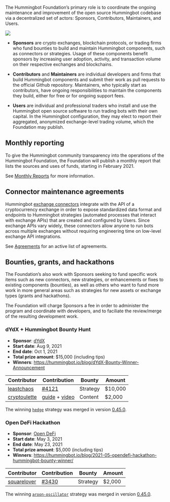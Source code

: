 The Hummingbot Foundation’s primary role is to coordinate the ongoing maintenance and improvement of the open source Hummingbot codebase via a decentralized set of actors: Sponsors, Contributors, Maintainers, and Users.

![](/assets/img/foundation-flywheel.webp)

* **Sponsors** are crypto exchanges, blockchain protocols, or trading firms who fund bounties to build and maintain Hummingbot components, such as connectors or strategies. Usage of these components benefit sponsors by increasing user adoption, activity, and transaction volume on their respective exchanges and blockchains.

* **Contributors** and **Maintainers** are individual developers and firms that build Hummingbot components and submit their work as pull requests to the official Github repository. Maintainers, who typically start as contributors, have ongoing responsibilities to maintain the components they build, either for free or for ongoing support fees.

* **Users** are individual and professional traders who install and use the Hummingbot open source software to run trading bots with their own capital. In the Hummingbot configuration, they may elect to report their aggregated, anonymized exchange-level trading volume, which the Foundation may publish.

## Monthly reporting

To give the Hummingbot community transparency into the operations of the Hummingbot Foundation, the Foundation will publish a monthly report that lists the sources and uses of funds, starting in February 2021.

See [Monthly Reports](/reporting) for more information.

## Connector maintenance agreements

Hummingbot [exchange connectors](/exchanges) integrate with the API of a cryptocurrency exchange in order to expose standardized data format and endpoints to Hummingbot strategies (automated processes that interact with exchange APIs) that are created and configured by Users. Since exchange APIs vary widely, these connectors allow anyone to run bots across multiple exchanges without requiring engineering time on low-level exchange API integrations.

See [Agreements](/agreements) for an active list of agreements.

## Bounties, grants, and hackathons

The Foundation’s also work with Sponsors seeking to fund specific work items such as new connectors, new strategies, or enhancements or fixes to existing components (bounties), as well as others who want to fund more work in more general areas such as strategies for new assets or exchange types (grants and hackathons).

The Foundation will charge Sponsors a fee in order to administer the program and coordinate with developers, and to faciliate the review/merge of the resulting development work.

### dYdX + Hummingbot Bounty Hunt

* **Sponsor**: [dYdX](https://dydx.exchange/)
* **Start date**: Aug 9, 2021
* **End date**: Oct 1, 2021
* **Total prize amount**: $15,000 (including tips)
* **Winners**: https://hummingbot.io/blog/dYdX-Bounty-Winner-Announcement

| Contributor                                        | Contribution                                               | Bounty   | Amount     |
|----------------------------------------------------|------------------------------------------------------------|--------- | ---------- |
| [leastchaos](https://github.com/leastchaos)        | [#4121](https://github.com/hummingbot/hummingbot/pull/4121) | Strategy | $10,000    |
| [cryptoulette](https://twitter.com/cryptoulette)   | [guide](https://docs.google.com/document/d/1CuMFk7DalTUUvpDkzI9-72nC8WFre3CW/edit?usp=sharing&ouid=106910946131072781869&rtpof=true&sd=true) + [video](https://www.youtube.com/watch?v=T1rsNcFD5Cw) | Content | $2,000 |

The winning [`hedge`](/strategies/hedge/) strategy was merged in version [0.45.0](/release-notes/0.45.0/).

### Open DeFi Hackathon

* **Sponsor**: [Open DeFi](https://opendefi.network/)
* **Start date**: May 3, 2021
* **End date**: May 23, 2021
* **Total prize amount**: $5,000 (including tips)
* **Winners**: https://hummingbot.io/blog/2021-05-opendefi-hackathon-hummingbot-bounty-winner/

| Contributor                                        | Contribution                                               | Bounty   | Amount     |
|----------------------------------------------------|------------------------------------------------------------|--------- | ---------- |
| [squarelover](https://github.com/squarelover)      | [#3430](https://github.com/hummingbot/hummingbot/pull/3430) | Strategy | $2,000     |

The winning [`aroon-oscillator`](/strategies/aroon-oscillator/) strategy was merged in version [0.45.0](/release-notes/0.45.0/).

